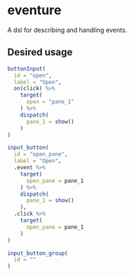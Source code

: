 # eventure

A dsl for describing and handling events.

## Desired usage

```R
buttonInput(
  id = "open",
  label = "Open",
  on(click) %>%
    target(
      open = "pane_1"
    ) %>%
    dispatch(
      pane_1 = show()
    )
)
```

```R
input_button(
  id = "open_pane",
  label = "Open",
  .event %>%
    target(
      open_pane = pane_1
    ) %>%
    dispatch(
      pane_1 = show()
    ),
  .click %>%
    target(
      open_pane = pane_1
    )
)
```

```R
input_button_group(
  id = ""
)
```
